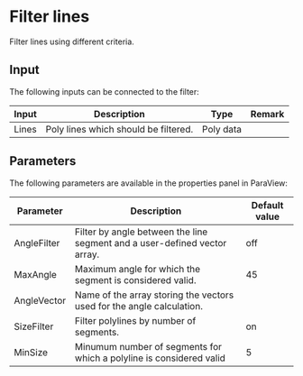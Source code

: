 # Filter lines

Filter lines using different criteria.

## Input

The following inputs can be connected to the filter:

| Input                     | Description                                                               | Type          | Remark        |
|---------------------------|---------------------------------------------------------------------------|---------------|---------------|
| Lines                     | Poly lines which should be filtered.                                      | Poly data     |               |

## Parameters

The following parameters are available in the properties panel in ParaView:

| Parameter                 | Description                                                                           | Default value |
|---------------------------|---------------------------------------------------------------------------------------|---------------|
| AngleFilter               | Filter by angle between the line segment and a user-defined vector array.             | off           |
| MaxAngle                  | Maximum angle for which the segment is considered valid.                              | 45            |
| AngleVector               | Name of the array storing the vectors used for the angle calculation.                 |               |
| SizeFilter                | Filter polylines by number of segments.                                               | on            |
| MinSize                   | Minumum number of segments for which a polyline is considered valid                   | 5             |
